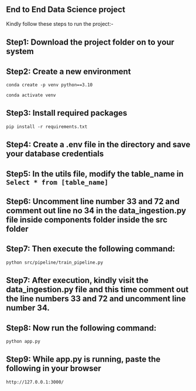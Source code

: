 ## End to End Data Science project

Kindly follow these steps to run the project:-

## Step1: Download the project folder on to your system

## Step2: Create a new environment
```
conda create -p venv python==3.10

conda activate venv 
```

## Step3: Install required packages
```pip install -r requirements.txt```

## Step4: Create a .env file in the directory and save your database credentials

## Step5: In the utils file, modify the table_name in ```Select * from [table_name]```

## Step6: Uncomment line number 33 and 72 and comment out line no 34 in the data_ingestion.py file inside components folder inside the src folder

## Step7: Then execute the following command:
```python src/pipeline/train_pipeline.py```

## Step7: After execution, kindly visit the data_ingestion.py file and this time comment out the line numbers 33 and 72 and uncomment line number 34.

## Step8: Now run the following command:
``` python app.py ```

## Step9: While app.py is running, paste the following in your browser
```http://127.0.0.1:3000/ ```

